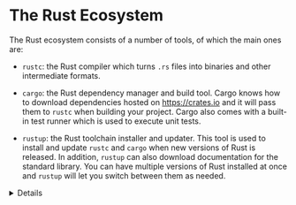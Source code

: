 # The Rust Ecosystem

The Rust ecosystem consists of a number of tools, of which the main ones are:

* `rustc`: the Rust compiler which turns `.rs` files into binaries and other
  intermediate formats.

* `cargo`: the Rust dependency manager and build tool. Cargo knows how to
  download dependencies hosted on <https://crates.io> and it will pass them to
  `rustc` when building your project. Cargo also comes with a built-in test
  runner which is used to execute unit tests.

* `rustup`: the Rust toolchain installer and updater. This tool is used to
  install and update `rustc` and `cargo` when new versions of Rust is released.
  In addition, `rustup` can also download documentation for the standard
  library. You can have multiple versions of Rust installed at once and `rustup`
  will let you switch between them as needed.

<details>

Key points:

* Rust has a rapid release schedule with a new release coming out
  every six weeks. New releases maintain backwards compatibility with
  old releases --- plus they enable new functionality.

* There are three release channels: "stable", "beta", and "nightly".

* New features are being tested on "nightly", "beta" is what becomes
  "stable" every six weeks.

* Rust also has [editions]: the current edition is Rust 2021. Previous
  editions were Rust 2015 and Rust 2018.

  * The editions are allowed to make backwards incompatible changes to
    the language.

  * To prevent breaking code, editions are opt-in: you select the
    edition for your crate via the `Cargo.toml` file.

  * To avoid splitting the ecosystem, Rust compilers can mix code
    written for different editions.

[editions]: https://doc.rust-lang.org/edition-guide/

</details>
